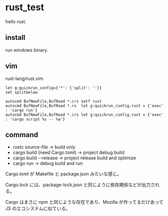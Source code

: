 
# rust_test

hello rust.

## install

run windows binary.

## vim

rust-lang/rust.vim

```
let g:quickrun_config={'*': {'split': ''}}
set splitbelow

autocmd BufNewFile,BufRead *.crs setf rust
autocmd BufNewFile,BufRead *.rs  let g:quickrun_config.rust = {'exec' : 'cargo run'}
autocmd BufNewFile,BufRead *.crs let g:quickrun_config.rust = {'exec' : 'cargo script %s -- %a'}
```

## command

* rustc source-file -> build only
* cargo build (need Cargo.toml) -> project debug build
* cargo build --release -> project release build and optimize
* cargo run -> debug build and run

Cargo.toml が Makefile と package.json みたいな感じ。

Cargo.lock には、package-lock.json と同じように依存関係などが出力される。

Cargo はまさに npm と同じような存在であり、Mozilla が作ってるだけあって JS のエコシステムに似ている。







